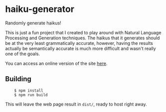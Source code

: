 # haiku-generator

Randomly generate haikus!

This is just a fun project that I created to play around with Natural Language
Processing and Generation techniques. The haikus that it generates should be at
the very least grammatically accurate, however, having the results actually be
semantically accurate is much more difficult and wasn't really one of the
goals.

You can access an online version of the site
[here](https://jedevc.github.io/haiku-generator/).

## Building

		$ npm install
		$ npm run build

This will leave the web page result in `dist/`, ready to host right away.
